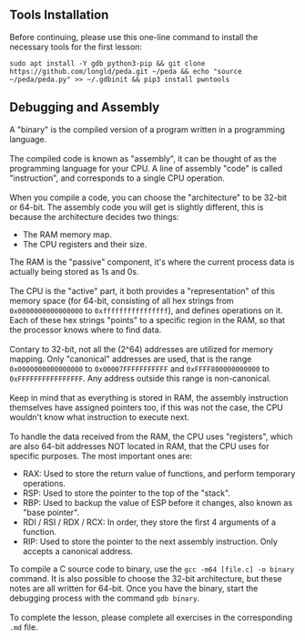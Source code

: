 ## Tools Installation
Before continuing, please use this one-line command to install the necessary tools for the first lesson:
```
sudo apt install -Y gdb python3-pip && git clone https://github.com/longld/peda.git ~/peda && echo "source ~/peda/peda.py" >> ~/.gdbinit && pip3 install pwntools
```

## Debugging and Assembly

A "binary" is the compiled version of a program written in a programming language.\
\
The compiled code is known as "assembly", it can be thought of as the programming language for your CPU. A line of assembly "code" is called "instruction", and corresponds to a single CPU operation.\
\
When you compile a code, you can choose the "architecture" to be 32-bit or 64-bit. The assembly code you will get is slightly different, this is because the architecture decides two things:
- The RAM memory map.
- The CPU registers and their size.

The RAM is the "passive" component, it's where the current process data is actually being stored as 1s and 0s.\
\
The CPU is the "active" part, it both provides a "representation" of this memory space (for 64-bit, consisting of all hex strings from `0x0000000000000000` to `0xffffffffffffffff`), and defines operations on it. Each of these hex strings "points" to a specific region in the RAM, so that the processor knows where to find data.\
\
Contary to 32-bit, not all the (2^64) addresses are utilized for memory mapping. Only "canonical" addresses are used, that is the range `0x0000000000000000` to `0x00007FFFFFFFFFFF` and `0xFFFF800000000000` to `0xFFFFFFFFFFFFFFFF`. Any address outside this range is non-canonical.\
\
Keep in mind that as everything is stored in RAM, the assembly instruction themselves have assigned pointers too, if this was not the case, the CPU wouldn't know what instruction to execute next.\
\
To handle the data received from the RAM, the CPU uses "registers", which are also 64-bit addresses NOT located in RAM, that the CPU uses for specific purposes. The most important ones are:
- RAX: Used to store the return value of functions, and perform temporary operations.
- RSP: Used to store the pointer to the top of the "stack".
- RBP: Used to backup the value of ESP before it changes, also known as "base pointer".
- RDI / RSI / RDX / RCX: In order, they store the first 4 arguments of a function.
- RIP: Used to store the pointer to the next assembly instruction. Only accepts a canonical address.

To compile a C source code to binary, use the `gcc -m64 [file.c] -o binary` command. It is also possible to choose the 32-bit architecture, but these notes are all written for 64-bit. Once you have the binary, start the debugging process with the command `gdb binary`.\
\
To complete the lesson, please complete all exercises in the corresponding `.md` file.

